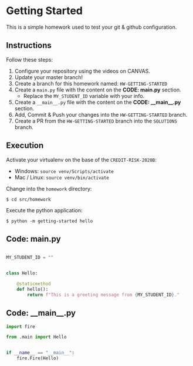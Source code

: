 # Getting Started

This is a simple homework used to test your git & github configuration.

## Instructions

Follow these steps:

1. Configure your repository using the videos on CANVAS.
2. Update your master branch!
3. Create a branch for this homework named: `HW-GETTING-STARTED`
4. Create a `main.py` file with the content on the **CODE: main.py** section.
    * Replace the `MY_STUDENT_ID` variable with your info.
4. Create a `__main__.py` file with the content on the **CODE: __main\__.py** section.
5. Add, Commit & Push your changes into the `HW-GETTING-STARTED` branch.
6. Create a PR from the `HW-GETTING-STARTED` branch into the `SOLUTIONS` branch.

## Execution

Activate your virtualenv on the base of the `CREDIT-RISK-2020B`:
* Windows: `source venv/Scripts/activate`
* Mac / Linux: `source venv/bin/activate`

Change into the `homework` directory:

```commandline
$ cd src/homework
```

Execute the python application:

```commandline
$ python -m getting-started hello
```

## Code: main.py

```python

MY_STUDENT_ID = ""


class Hello:

    @staticmethod
    def hello():
        return f"This is a greeting message from {MY_STUDENT_ID}."

```

## Code: __main\__.py




```python
import fire

from .main import Hello


if __name__ == "__main__":
    fire.Fire(Hello)

```


